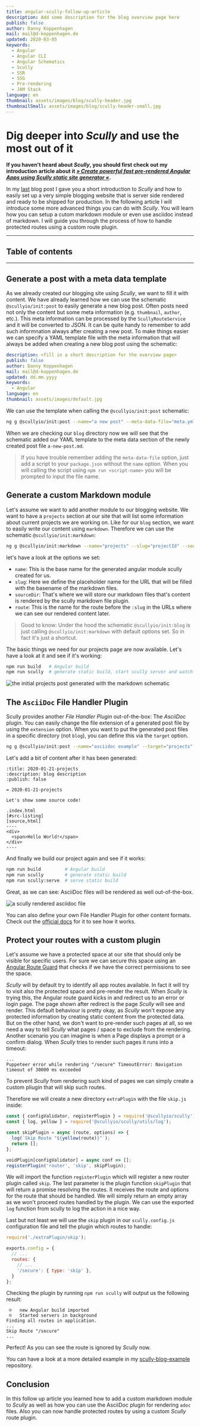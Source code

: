 ```yaml
---
title: angular-scully-follow-up-article
description: Add some description for the blog overview page here
publish: false
author: Danny Koppenhagen
mail: mail@d-koppenhagen.de
updated: 2020-03-05
keywords:
  - Angular
  - Angular CLI
  - Angular Schematics
  - Scully
  - SSR
  - SSG
  - Pre-rendering
  - JAM Stack
language: en
thumbnail: assets/images/blog/scully-header.jpg
thumbnailSmall: assets/images/blog/scully-header-small.jpg
---
```


# Dig deeper into _Scully_ and use the most out of it

**If you haven't heard about _Scully_, you should first check out my introduction article about it _[» Create powerful fast pre-rendered Angular Apps using Scully static site generator «](/blog/2020-01-angular-scully)_.**

In my [last](/blog/2020-01-angular-scully) blog post I gave you a short introduction to _Scully_ and how to easily set up a very simple blogging website that is server side rendered and ready to be shipped for production.
In the following article I will introduce some more advanced things you can do with _Scully_.
You will learn how you can setup a cutom markdown module or even use asciidoc instead of markdown.
I will guide you through the process of how to handle protected routes using a custom route plugin.

<hr>

<div id="toc"><h2>Table of contents</h2></div>

<hr>

## Generate a post with a meta data template

As we already created our blogging site using _Scully_, we want to fill it with content.
We have already learned how we can use the schematic `@scullyio/init:post` to easily generate a new blog post.
Often posts need not only the content but some meta information (e.g. `thumbnail`, `author`, etc.).
This meta information can be processed by the `ScullyRouteService` and it will be converted to JSON.
It can be quite handy to remember to add such informnation always after creating a new post.
To make things easier we can specify a YAML template file with the meta information that will always be added when creating a new blog post using the schematic:

```yaml
description: <fill in a short description for the overview page>
publish: false
author: Danny Koppenhagen
mail: mail@d-koppenhagen.de
updated: dd.mm.yyyy
keywords:
  - Angular
language: en
thumbnail: assets/images/default.jpg
```

We can use the template when calling the `@scullyio/init:post` schematic:

```bash
ng g @scullyio/init:post --name="a new post" --meta-data-file="meta.yml"
```

When we are checking our `blog` directory now we will see that the schematic added our YAML template to the meta data section of the newly created post file `a-new-post.md`.

> If you have trouble remember adding the `meta-data-file` option, just add a script to your `package.json` without the `name` option.
> When you will calling the script using `npm run <script-name>` you will be prompted to input the file name.

## Generate a custom Markdown module

Let's assume we want to add another module to our blogging website.
We want to have a `projects` section at our site that will list some information about current projects we are working on.
Like for our `blog` section, we want to easily write our content using `markdown`.
Therefore we can use the schematic `@scullyio/init:markdown`:

```bash
ng g @scullyio/init:markdown --name="projects" --slug="projectId" --sourceDir="projects" --route="projects"
```

let's have a look at the options we set:

- `name`: This is the base name for the generated angular module scully created for us.
- `slug`: Here we define the placeholder name for the URL that will be filled with the basename of the markdown files.
- `sourceDir`: That's where we will store our markdown files that's content is rendered by the scully markdown file plugin.
- `route`: This is the name for the route before the `:slug` in the URLs where we can see our rendered content later.

> Good to know: Under the hood the schematic `@scullyio/init:blog` is just calling `@scullyio/init:markdown` with default options set. So in fact it's just a shortcut.

The basic things we need for our projects page are now available.
Let's have a look at it and see if it's working:

```bash
npm run build   # Angular build
npm run scully  # generate static build, start scully server and watch for changes
```

![the initial projects post generated with the markdown schematic](/assets/images/blog/scully-markdown-projects.png)

## The `AsciiDoc` File Handler Plugin

Scully provides another _File Handler Plugin_ out-of-the-box: The _AsciiDoc_ plugin.
You can easily change the file extension of a generated post file by using the `extension` option.
When you want to put the generated post files in a specific directory (not `blog`), you can define this via the `target` option.

```bash
ng g @scullyio/init:post --name="asciidoc example" --target="projects" --extension="adoc"
```

Let's add a bit of content after it has been generated:

```adoc
:title: 2020-01-21-projects
:description: blog description
:publish: false

= 2020-01-21-projects

Let's show some source code!

.index.html
[#src-listing]
[source,html]
----
<div>
  <span>Hello World!</span>
</div>
----
```

And finally we build our project again and see if it works:

```bash
npm run build         # Angular build
npm run scully        # generate static build
npm run scully:serve  # serve static build
```

Great, as we can see: AsciiDoc files will be rendered as well out-of-the-box.

![a scully rendered asciidoc file](/assets/images/blog/scully-asciidoc-projects.png)

You can also define your own File Handler Plugin for other content formats.
Check out the [official docs](https://github.com/scullyio/scully/blob/master/docs/plugins.md#file-plugin) for it to see how it works.

## Protect your routes with a custom plugin

Let's assume we have a protected space at our site that should only be visible for specific users.
For sure we can secure this space using an [Angular Route Guard](https://angular.io/guide/router#milestone-5-route-guards) that checks if we have the correct permissions to see the space.

_Scully_ will by default try to identify all app routes available.
In fact it will try to visit also the protected space and pre-render the result.
When _Scully_ is trying this, the Angular route guard kicks in and redirect us to an error or login page.
The page shown after redirect is the page _Scully_ will see and render.
This default behaviour is pretty okay, as _Scully_ won't expose any protected information by creating static content from the protected data.
But on the other hand, we don't want to pre-render such pages at all, so we need a way to tell _Scully_ what pages / space to exclude from the rendering.
Another scenario you can imagine is when a Page displays a prompt or a confirm dialog.
When _Scully_ tries to render such pages it runs into a timeout:

```
...
Puppeteer error while rendering "/secure" TimeoutError: Navigation timeout of 30000 ms exceeded
```

To prevent _Scully_ from rendering such kind of pages we can simply create a custom pliugin that will skip such routes.

Therefore we will create a new directory `extraPlugin` with the file `skip.js` inside:

```js
const { configValidator, registerPlugin } = require('@scullyio/scully');
const { log, yellow } = require('@scullyio/scully/utils/log');

const skipPlugin = async (route, options) => {
  log(`Skip Route "${yellow(route)}"`);
  return [];
};

voidPlugin[configValidator] = async conf => [];
registerPlugin('router', 'skip', skipPlugin);
```

We will import the function `registerPlugin` which will register a new router plugin called `skip`.
The last parameter is the plugin function `skipPlugin` that will return a promise resolving the routes.
It receives the route and options for the route that should be handled.
We will simply return an empty array as we won't proceed routes handled by the plugin.
We can use the exported `log` function from scully to log the action in a nice way.

Last but not least we will use the `skip` plugin in our `scully.config.js` configuration file and tell the plugin which routes to handle:

```js
require('./extraPlugin/skip');

exports.config = {
  // ...
  routes: {
    // ...
    '/secure': { type: 'skip' },
  }
};
```

Checking the plugin by running `npm run scully` will output us the following result:

```
 ☺   new Angular build imported
 ☺   Started servers in background
Finding all routes in application.
...
Skip Route "/secure"
...
```

Perfect! As you can see the route is ignored by _Scully_ now.

You can have a look at a more detailed example in my [scully-blog-example](https://github.com/d-koppenhagen/scully-blog-example/commits) repository.

## Conclusion

In this follow up article you learned how to add a custom markdown module to _Scully_ as well as how you can use the AsciiDoc plugin for rendering `adoc` files.
Also you can now handle protected routes by using a custom _Scully_ route plugin.